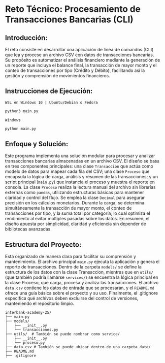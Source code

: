 # Reto Técnico: Procesamiento de Transacciones Bancarias (CLI)

## Introducción:

El reto consiste en desarrollar una aplicación de línea de comandos (CLI) que lea y procese un archivo CSV con datos de transacciones bancarias. Su propósito es automatizar el análisis financiero mediante la generación de un reporte que incluya el balance final, la transacción de mayor monto y el conteo de transacciones por tipo (Crédito y Débito), facilitando así la gestión y comprensión de movimientos financieros.

## Instrucciones de Ejecución:
`WSL en Windows 10 | Ubuntu/Debian o Fedora`
```bash
python3 main.py
```
`Windows`
```bash
python main.py
```

## Enfoque y Solución:

Este programa implementa una solución modular para procesar y analizar transacciones bancarias almacenadas en un archivo CSV. El diseño se basa en tres componentes principales: una clase `Transaccion` que actúa como modelo de datos para mapear cada fila del CSV; una clase `Proceso` que encapsula la lógica de carga, análisis y resumen de las transacciones; y un script principal (`main.py`) que instancia el proceso y muestra el reporte en consola. La clase `Proceso` realiza la lectura manual del archivo sin librerías externas como `pandas`, utilizando estructuras básicas para mantener claridad y control del flujo. Se emplea la clase `Decimal` para asegurar precisión en los cálculos monetarios. Durante la carga, se determina simultáneamente la transacción de mayor monto, el conteo de transacciones por tipo, y la suma total por categoría, lo cual optimiza el rendimiento al evitar múltiples pasadas sobre los datos. En resumen, el diseño apuesta por simplicidad, claridad y eficiencia sin depender de bibliotecas avanzadas.

## Estructura del Proyecto:

Está organizado de manera clara para facilitar su comprensión y mantenimiento. El archivo principal `main.py` ejecuta la aplicación y genera el reporte de transacciones. Dentro de la carpeta `models/` se define la estructura de los datos con la clase Transaccion, mientras que en `utils/` (que también podría llamarse `services/`) se encuentra la lógica principal en la clase Proceso, que carga, procesa y analiza las transacciones. El archivo `data.csv` contiene los datos de entrada que se procesarán, y el `README.md` ofrece una guía básica sobre el proyecto y su uso. Finalmente, el .gitignore especifica qué archivos deben excluirse del control de versiones, manteniendo el repositorio limpio.

```text
interbank-academy-25/
├── main.py
├── models/
│   ├── __init__.py
│   └── transacciones.py
├── utils/  # También se puede nombrar como service/
│   ├── __init__.py
│   └── proceso.py
├── data.csv # También se puede ubicar dentro de una carpeta data/
├── README.md
├── .gitignore
```